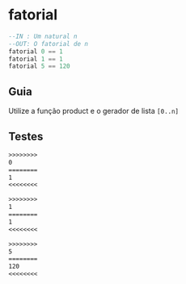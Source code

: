 # fatorial

```hs
--IN : Um natural n
--OUT: O fatorial de n
fatorial 0 == 1
fatorial 1 == 1
fatorial 5 == 120
```

## Guia

Utilize a função product e o gerador de lista `[0..n]`

## Testes

```txt
>>>>>>>>
0
========
1
<<<<<<<<

>>>>>>>>
1
========
1
<<<<<<<<

>>>>>>>>
5
========
120
<<<<<<<<

```

